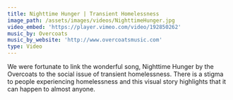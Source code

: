 ```yaml
---
title: Nighttime Hunger | Transient Homelessness
image_path: /assets/images/videos/NighttimeHunger.jpg
video_embed: 'https://player.vimeo.com/video/192850262'
music_by: Overcoats
music_by_website: 'http://www.overcoatsmusic.com'
type: Video
---
```


We were fortunate to link the wonderful song, Nighttime Hunger by the Overcoats to the social issue of transient homelessness. There is a stigma to people experiencing homelessness and this visual story highlights that it can happen to almost anyone.
